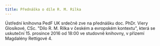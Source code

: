 ```yaml
---
title: Přednáška o díle R. M. Rilka
---
```



Ústřední knihovna PedF UK srdečně zve na přednášku doc. PhDr. Viery Glosíkové,
CSc. "Dílo R. M. Rilka v českém a evropském kontextu", která se uskuteční 15.
prosince 2016 od 18:00 ve studovně knihovny, v přízemí Magdalény Rettigové 4.
